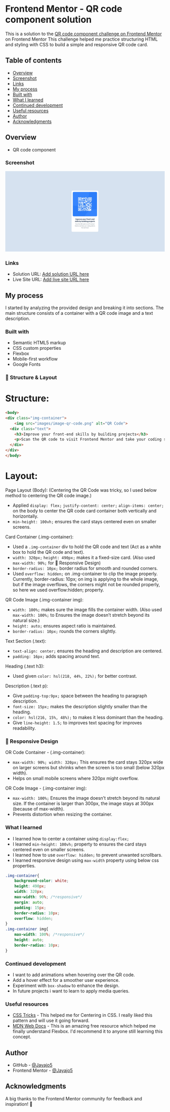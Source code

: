 # Frontend Mentor - QR code component solution

This is a solution to the [QR code component challenge on Frontend Mentor](https://www.frontendmentor.io/challenges/qr-code-component-iux_sIO_H) on Frontend Mentor This challenge helped me practice structuring HTML and styling with CSS to build a simple and responsive QR code card.  

## Table of contents

- [Overview](#overview) 
- [Screenshot](#screenshot)
- [Links](#links)
- [My process](#my-process) 
- [Built with](#built-with) 
- [What I learned](#what-i-learned) 
- [Continued development](#continued-development) 
- [Useful resources](#useful-resources) 
- [Author](#author)
- [Acknowledgments](#acknowledgments)


## Overview
- QR code component

### Screenshot

![Screenshot of my QR Code Component](images/Screenshot.jpeg)

### Links

- Solution URL: [Add solution URL here](https://your-solution-url.com)
- Live Site URL: [Add live site URL here](https://github.com/Jayajo5/QR-Code-Challenge-.git)

## My process
I started by analyzing the provided design and breaking it into sections. The main structure consists of a container with a QR code image and a text description.

### Built with
- Semantic HTML5 markup
- CSS custom properties
- Flexbox
- Mobile-first workflow
- Google Fonts

### 📐 Structure & Layout 
# Structure:

  ```HTML
  <body>
  <div class="img-container">
      <img src="images/image-qr-code.png" alt="QR Code">
    <div class="text">
      <h3>Improve your front-end skills by building projects</h3>
      <p>Scan the QR code to visit Frontend Mentor and take your coding skills to the next level</p>
    </div>
  </div>
</body>
```
# Layout: 
Page Layout (Body):
(Centering the QR Code was tricky, so I used below method to centering the QR code image.)
- Applied `display: flex;` `justify-content: center;` `align-items: center;` on the body to center the QR code card container both vertically and horizontally.
- `min-height: 100vh;` ensures the card stays centered even on smaller screens.

Card Container (.img-container):
- Used a `.img-container` div to hold the QR code and text (Act as a white box to hold the QR code and text).
- `width: 320px;` `height: 490px;` makes it a fixed-size card. (Also used `max-width: 90%;` for 📱 Responsive Design)
- `border-radius: 10px;` border radius for smooth and rounded corners.
- Used `overflow: hidden;` on .img-container to clip the image properly. Currently, border-radius: 10px; on img is applying to the whole image, but if the image overflows, the corners might not be rounded properly, so here we used overflow:hidden; property.

QR Code Image (.img-container img):
- `width: 100%;` makes sure the image fills the container width. (Also used `max-width: 100%;` to Ensures the image doesn’t stretch beyond its natural size.)
- `height: auto;` ensures aspect ratio is maintained.
- `border-radius: 10px;` rounds the corners slightly.

Text Section (.text):
- `text-align: center;` ensures the heading and description are centered.
- `padding: 16px;` adds spacing around text.

Heading (.text h3):
- Used given `color: hsl(218, 44%, 22%);` for better contrast.

Description (.text p):
- Give `padding-top:9px;` space between the heading to paragraph description.
- `font-size: 15px;` makes the description slightly smaller than the heading.
- `color: hsl(216, 15%, 48%);` to makes it less dominant than the heading.
- Give `line-height: 1.5;` to improves text spacing for improves readability.

### 📱 Responsive Design
OR Code Container - (.img-container):
- `max-width: 90%; width: 320px;` This ensures the card stays 320px wide on larger screens but shrinks when the screen is too small (below 320px width).
- Helps on small mobile screens where 320px might overflow.

OR Code Image - (.img-container img):
- `max-width: 100%;` Ensures the image doesn’t stretch beyond its natural size. If the container is larger than 300px, the image stays at 300px (because of max-width).
- Prevents distortion when resizing the container.

### What I learned
- I learned how to center a container using `display:flex;`
- I learned `min-height: 100vh;` property to ensures the card stays centered even on smaller screens.
- I learned how to use `overflow: hidden;` to prevent unwanted scrollbars.
- I learned responsive design using `max-width` property using below css properties.

```CSS
.img-container{
    background-color: white;
    height: 490px;
    width: 320px;
    max-width: 90%; /*responsive*/
    margin: auto;
    padding: 15px;
    border-radius: 10px;
    overflow: hidden;
}
.img-container img{
    max-width: 100%; /*responsive*/
    height: auto;                 
    border-radius: 10px;
}
```
### Continued development

- I want to add animations when hovering over the QR code. 
- Add a hover effect for a smoother user experience. 
- Experiment with `box-shadow` to enhance the design. 
- In future projects i want to learn to apply media queries.

### Useful resources

- [CSS Tricks](https://css-tricks.com/centering-css-complete-guide/) - This helped me for Centering in CSS. I really liked this pattern and will use it going forward.
- [MDN Web Docs](https://developer.mozilla.org/en-US/docs/Glossary/Flexbox) - This is an amazing free resource which helped me finally understand Flexbox. I'd recommend it to anyone still learning this concept.

## Author

- GitHub - [@Jayajo5](https://github.com/Jayajo5)
- Frontend Mentor - [@Jayajo5](https://www.frontendmentor.io/profile/Jayajo5)

## Acknowledgments

A big thanks to the Frontend Mentor community for feedback and inspiration! 🚀


